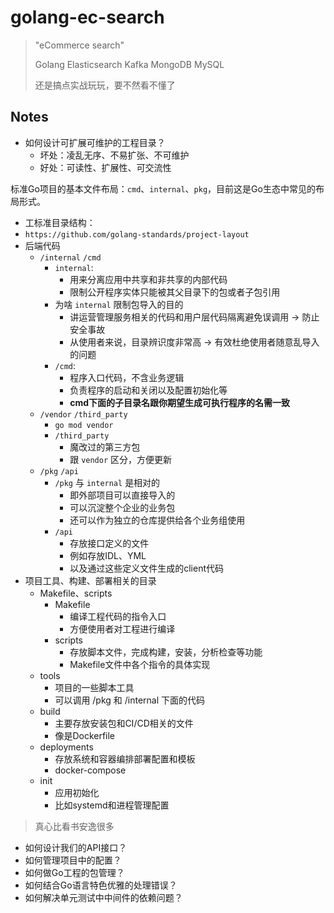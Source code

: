 # golang-ec-search

> "eCommerce search"
>
> Golang Elasticsearch Kafka MongoDB MySQL
>
> 还是搞点实战玩玩，要不然看不懂了

## Notes

- 如何设计可扩展可维护的工程目录？
  - 坏处：凌乱无序、不易扩张、不可维护
  - 好处：可读性、扩展性、可交流性

标准Go项目的基本文件布局：`cmd`、`internal`、`pkg`，目前这是Go生态中常见的布局形式。

- 工标准目录结构：
- `https://github.com/golang-standards/project-layout`
- 后端代码
  - `/internal` `/cmd`
    - `internal`:
      - 用来分离应用中共享和非共享的内部代码
      - 限制公开程序实体只能被其父目录下的包或者子包引用
    - 为啥 `internal` 限制包导入的目的
      - 讲运营管理服务相关的代码和用户层代码隔离避免误调用 -> 防止安全事故
      - 从使用者来说，目录辨识度非常高 -> 有效杜绝使用者随意乱导入的问题
    - `/cmd`:
      - 程序入口代码，不含业务逻辑
      - 负责程序的启动和关闭以及配置初始化等
      - **cmd下面的子目录名跟你期望生成可执行程序的名需一致**
  - `/vendor` `/third_party`
    - `go mod vendor`
    - `/third_party`
      - 魔改过的第三方包
      - 跟 `vendor` 区分，方便更新
  - `/pkg` `/api`
    - `/pkg` 与 `internal` 是相对的
      - 即外部项目可以直接导入的
      - 可以沉淀整个企业的业务包
      - 还可以作为独立的仓库提供给各个业务组使用
    - `/api`
      - 存放接口定义的文件
      - 例如存放IDL、YML
      - 以及通过这些定义文件生成的client代码
- 项目工具、构建、部署相关的目录
  - Makefile、scripts
    - Makefile
      - 编译工程代码的指令入口
      - 方便使用者对工程进行编译
    - scripts
      - 存放脚本文件，完成构建，安装，分析检查等功能
      - Makefile文件中各个指令的具体实现
  - tools
    - 项目的一些脚本工具
    - 可以调用 /pkg 和 /internal 下面的代码
  - build
    - 主要存放安装包和CI/CD相关的文件
    - 像是Dockerfile
  - deployments
    - 存放系统和容器编排部署配置和模板
    - docker-compose
  - init
    - 应用初始化
    - 比如systemd和进程管理配置

> 真心比看书安逸很多

- 如何设计我们的API接口？
- 如何管理项目中的配置？
- 如何做Go工程的包管理？
- 如何结合Go语言特色优雅的处理错误？
- 如何解决单元测试中中间件的依赖问题？
